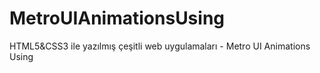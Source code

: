 # MetroUIAnimationsUsing
HTML5&amp;CSS3 ile yazılmış çeşitli web uygulamaları - Metro UI Animations Using
